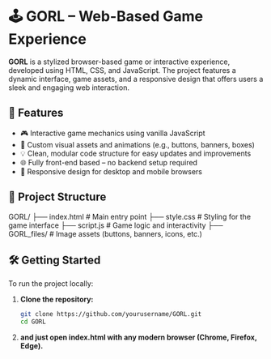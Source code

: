 # 🕹️ GORL – Web-Based Game Experience

**GORL** is a stylized browser-based game or interactive experience, developed using HTML, CSS, and JavaScript. The project features a dynamic interface, game assets, and a responsive design that offers users a sleek and engaging web interaction.

## 🚀 Features

- 🎮 Interactive game mechanics using vanilla JavaScript
- 🎨 Custom visual assets and animations (e.g., buttons, banners, boxes)
- 💡 Clean, modular code structure for easy updates and improvements
- 🌐 Fully front-end based – no backend setup required
- 📱 Responsive design for desktop and mobile browsers

## 📁 Project Structure
GORL/
├── index.html # Main entry point
├── style.css # Styling for the game interface
├── script.js # Game logic and interactivity
├── GORL_files/ # Image assets (buttons, banners, icons, etc.)


## 🛠️ Getting Started

To run the project locally:

1. **Clone the repository:**
   ```bash
   git clone https://github.com/yourusername/GORL.git
   cd GORL
 2. **and just open index.html with any modern browser (Chrome, Firefox, Edge).**
